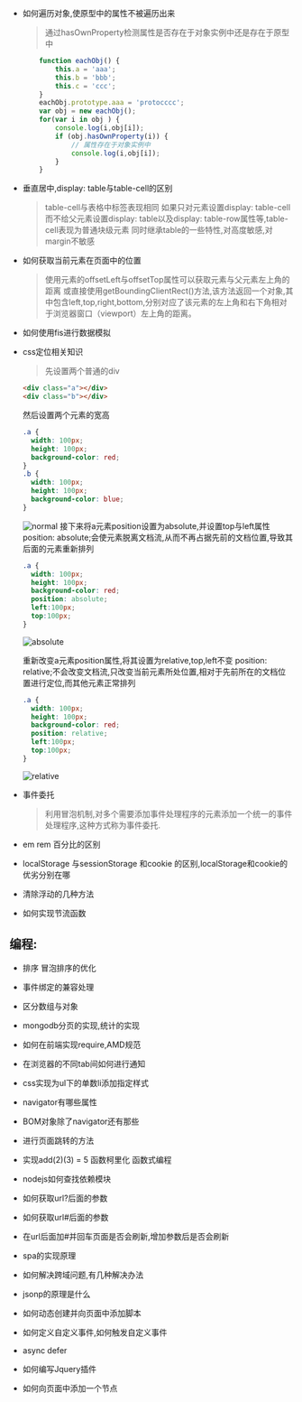 
* 如何遍历对象,使原型中的属性不被遍历出来

    > 通过hasOwnProperty检测属性是否存在于对象实例中还是存在于原型中
    ```javascript
        function eachObj() {
        	this.a = 'aaa';
        	this.b = 'bbb';
        	this.c = 'ccc';
        }
        eachObj.prototype.aaa = 'protocccc';
        var obj = new eachObj();
        for(var i in obj ) {
        	console.log(i,obj[i]);
        	if (obj.hasOwnProperty(i)) {
        		// 属性存在于对象实例中
        		console.log(i,obj[i]);
        	}
        }
    ```

* 垂直居中,display: table与table-cell的区别

  > table-cell与表格中<td>标签表现相同
    如果只对元素设置display: table-cell而不给父元素设置display: table以及display: table-row属性等,table-cell表现为普通块级元素
    同时继承table的一些特性,对高度敏感,对margin不敏感
    
* 如何获取当前元素在页面中的位置
    >   使用元素的offsetLeft与offsetTop属性可以获取元素与父元素左上角的距离
	    或直接使用getBoundingClientRect()方法,该方法返回一个对象,其中包含left,top,right,bottom,分别对应了该元素的左上角和右下角相对于浏览器窗口（viewport）左上角的距离。

* 如何使用fis进行数据模拟

* css定位相关知识
    >	先设置两个普通的div
	```html
	<div class="a"></div>
	<div class="b"></div>
	```
	然后设置两个元素的宽高
	```css
	.a {
	  width: 100px;
	  height: 100px;
	  background-color: red;
	}
	.b {
	  width: 100px;
	  height: 100px;
	  background-color: blue;
	}
	```
	![normal](http://7xrltq.com1.z0.glb.clouddn.com/position_normal.jpeg)
	接下来将a元素position设置为absolute,并设置top与left属性
	position: absolute;会使元素脱离文档流,从而不再占据先前的文档位置,导致其后面的元素重新排列
	
	```css
	.a {
	  width: 100px;
	  height: 100px;
	  background-color: red;
	  position: absolute;
	  left:100px;
	  top:100px;
	}
	```
	![absolute](http://7xrltq.com1.z0.glb.clouddn.com/postion_absolute.jpeg)

	重新改变a元素position属性,将其设置为relative,top,left不变
	position: relative;不会改变文档流,只改变当前元素所处位置,相对于先前所在的文档位置进行定位,而其他元素正常排列
	```css
	.a {
	  width: 100px;
	  height: 100px;
	  background-color: red;
	  position: relative;
	  left:100px;
	  top:100px;
	}
	```
	![relative](http://7xrltq.com1.z0.glb.clouddn.com/position_relative.jpeg)
	
* 事件委托
	> 利用冒泡机制,对多个需要添加事件处理程序的元素添加一个统一的事件处理程序,这种方式称为事件委托.
* em rem 百分比的区别
* localStorage 与sessionStorage 和cookie 的区别,localStorage和cookie的优劣分别在哪
* 清除浮动的几种方法
* 如何实现节流函数

## 编程:
* 排序  冒泡排序的优化
* 事件绑定的兼容处理
* 区分数组与对象


* mongodb分页的实现,统计的实现
* 如何在前端实现require,AMD规范
* 在浏览器的不同tab间如何进行通知
* css实现为ul下的单数li添加指定样式
* navigator有哪些属性
* BOM对象除了navigator还有那些
* 进行页面跳转的方法
* 实现add(2)(3) = 5 函数柯里化 函数式编程
* nodejs如何查找依赖模块
* 如何获取url?后面的参数
* 如何获取url#后面的参数
* 在url后面加#并回车页面是否会刷新,增加参数后是否会刷新
* spa的实现原理
* 如何解决跨域问题,有几种解决办法
* jsonp的原理是什么
* 如何动态创建并向页面中添加脚本
* 如何定义自定义事件,如何触发自定义事件 
* async defer
* 如何编写Jquery插件
* 如何向页面中添加一个节点




